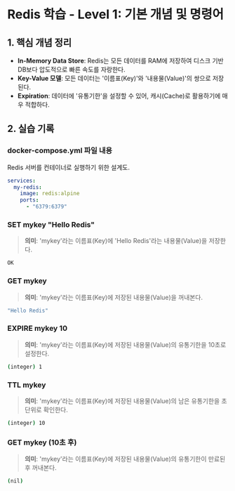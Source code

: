 # Redis 학습 - Level 1: 기본 개념 및 명령어

## 1. 핵심 개념 정리
- **In-Memory Data Store**: Redis는 모든 데이터를 RAM에 저장하여 디스크 기반 DB보다 압도적으로 빠른 속도를 자랑한다.
- **Key-Value 모델**: 모든 데이터는 '이름표(Key)'와 '내용물(Value)'의 쌍으로 저장된다.
- **Expiration**: 데이터에 '유통기한'을 설정할 수 있어, 캐시(Cache)로 활용하기에 매우 적합하다.

## 2. 실습 기록

### docker-compose.yml 파일 내용
Redis 서버를 컨테이너로 실행하기 위한 설계도.
```yaml
services:
  my-redis:
    image: redis:alpine
    ports:
      - "6379:6379"
```
### SET mykey "Hello Redis"
> **의미**: 'mykey'라는 이름표(Key)에 'Hello Redis'라는 내용물(Value)을 저장한다.
```bash
OK
```

### GET mykey
> **의미**: 'mykey'라는 이름표(Key)에 저장된 내용물(Value)을 꺼내본다.
```bash
"Hello Redis"
```

### EXPIRE mykey 10
> **의미**: 'mykey'라는 이름표(Key)에 저장된 내용물(Value)의 유통기한을 10초로 설정한다.
```bash
(integer) 1
```

### TTL mykey
> **의미**: 'mykey'라는 이름표(Key)에 저장된 내용물(Value)의 남은 유통기한을 초 단위로 확인한다.
```bash
(integer) 10
```

### GET mykey (10초 후)
> **의미**: 'mykey'라는 이름표(Key)에 저장된 내용물(Value)의 유통기한이 만료된 후 꺼내본다.
```bash
(nil)
``` 
